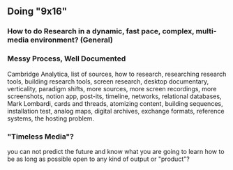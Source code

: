## Doing "9x16"

### How to do Research in a dynamic, fast pace, complex, multi-media environment? (General)


### Messy Process, Well Documented

Cambridge Analytica,
list of sources,
how to research,
researching research tools,
building research tools,
screen research,
desktop documentary,
verticality,
paradigm shifts,
more sources,
more screen recordings,
more screenshots,
notion app,
post-its,
timeline,
networks,
relational databases,
Mark Lombardi,
cards and threads,
atomizing content,
building sequences,
installation test,
analog maps,
digital archives,
exchange formats,
reference systems,
the hosting problem.

### "Timeless Media"?

you can not predict the future and know what you are going to learn
how to be as long as possible open to any kind of output or "product"?
